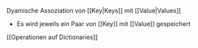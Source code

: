 Dyamische Assoziation von [[Key|Keys]]  mit [[Value|Values]]
- Es wird jeweils ein Paar von [[Key]] mit [[Value]] gespeichert

[[Operationen auf Dictionaries]]
